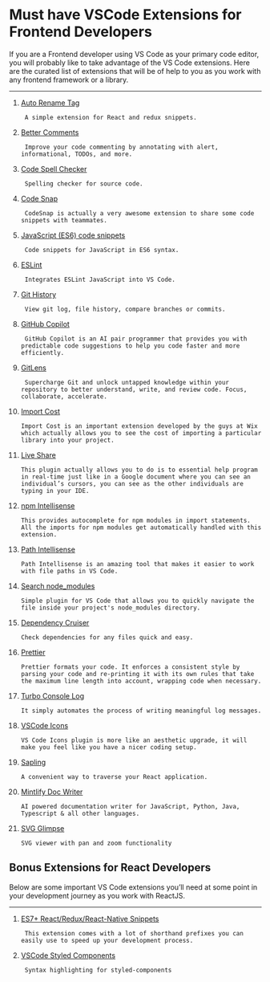 # Must have VSCode Extensions for Frontend Developers

If you are a Frontend developer using VS Code as your primary code editor, you will probably like to take advantage of the VS Code extensions. Here are the curated list of extensions that will be of help to you as you work with any frontend framework or a library.

***

1. [Auto Rename Tag](https://marketplace.visualstudio.com/items?itemName=formulahendry.auto-rename-tag "Auto Rename Tag")

        A simple extension for React and redux snippets.

2. [Better Comments](https://marketplace.visualstudio.com/items?itemName=aaron-bond.better-comments "Better Comments")

        Improve your code commenting by annotating with alert, informational, TODOs, and more.

3. [Code Spell Checker](https://marketplace.visualstudio.com/items?itemName=streetsidesoftware.code-spell-checker "Code Spell Checker")

        Spelling checker for source code.

4. [Code Snap](https://marketplace.visualstudio.com/items?itemName=adpyke.codesnap "Code Snap")

        CodeSnap is actually a very awesome extension to share some code snippets with teammates.
    
5. [JavaScript (ES6) code snippets](https://marketplace.visualstudio.com/items?itemName=xabikos.JavaScriptSnippets "JavaScript (ES6) code snippets")

        Code snippets for JavaScript in ES6 syntax.

6. [ESLint](https://marketplace.visualstudio.com/items?itemName=dbaeumer.vscode-eslint "ESLint")

        Integrates ESLint JavaScript into VS Code.

7. [Git History](https://marketplace.visualstudio.com/items?itemName=donjayamanne.githistory "Git History")

        View git log, file history, compare branches or commits.

8. [GitHub Copilot](https://marketplace.visualstudio.com/items?itemName=GitHub.copilot "GitHub Copilot")

        GitHub Copilot is an AI pair programmer that provides you with predictable code suggestions to help you code faster and more efficiently.

9. [GitLens](https://marketplace.visualstudio.com/items?itemName=eamodio.gitlens "GitLens")

        Supercharge Git and unlock untapped knowledge within your repository to better understand, write, and review code. Focus, collaborate, accelerate.

10. [Import Cost](https://marketplace.visualstudio.com/items?itemName=wix.vscode-import-cost "Import Cost")

        Import Cost is an important extension developed by the guys at Wix which actually allows you to see the cost of importing a particular library into your project.

12. [Live Share](https://marketplace.visualstudio.com/items?itemName=MS-vsliveshare.vsliveshare "Live Share")

        This plugin actually allows you to do is to essential help program in real-time just like in a Google document where you can see an individual’s cursors, you can see as the other individuals are typing in your IDE.

13. [npm Intellisense](https://marketplace.visualstudio.com/items?itemName=christian-kohler.npm-intellisense "npm Intellisense")

        This provides autocomplete for npm modules in import statements. All the imports for npm modules get automatically handled with this extension. 

14. [Path Intellisense](https://marketplace.visualstudio.com/items?itemName=christian-kohler.path-intellisense "Path Intellisense")

        Path Intellisense is an amazing tool that makes it easier to work with file paths in VS Code.

15. [Search node_modules](https://marketplace.visualstudio.com/items?itemName=jasonnutter.search-node-modules "Search node_modules")

        Simple plugin for VS Code that allows you to quickly navigate the file inside your project's node_modules directory.

16. [Dependency Cruiser](https://marketplace.visualstudio.com/items?itemName=juanallo.vscode-dependency-cruiser "Dependency Cruiser")

        Check dependencies for any files quick and easy.

17. [Prettier](https://marketplace.visualstudio.com/items?itemName=esbenp.prettier-vscode "Prettier" )

        Prettier formats your code. It enforces a consistent style by parsing your code and re-printing it with its own rules that take the maximum line length into account, wrapping code when necessary.

18. [Turbo Console Log](https://marketplace.visualstudio.com/items?itemName=ChakrounAnas.turbo-console-log "Turbo Console Log")

        It simply automates the process of writing meaningful log messages.

19. [VSCode Icons](https://marketplace.visualstudio.com/items?itemName=vscode-icons-team.vscode-icons "VSCode Styled Components")

        VS Code Icons plugin is more like an aesthetic upgrade, it will make you feel like you have a nicer coding setup.

21. [Sapling](https://marketplace.visualstudio.com/items?itemName=team-sapling.sapling "Sapling")

        A convenient way to traverse your React application.
    
22. [Mintlify Doc Writer](https://marketplace.visualstudio.com/items?itemName=mintlify.document "Document Writer")

        AI powered documentation writer for JavaScript, Python, Java, Typescript & all other languages.

23. [SVG Glimpse](https://marketplace.visualstudio.com/items?itemName=DevSoft.svg-viewer-vscode)

        SVG viewer with pan and zoom functionality

## Bonus Extensions for React Developers

Below are some important VS Code extensions you’ll need at some point in your development journey as you work with ReactJS.

***

1. [ES7+ React/Redux/React-Native Snippets](https://marketplace.visualstudio.com/items?itemName=dsznajder.es7-react-js-snippets "ES7+ React/Redux/React-Native Snippets")

        This extension comes with a lot of shorthand prefixes you can easily use to speed up your development process.

2. [VSCode Styled Components](https://marketplace.visualstudio.com/items?itemName=styled-components.vscode-styled-components "VSCode Styled Components")

        Syntax highlighting for styled-components

